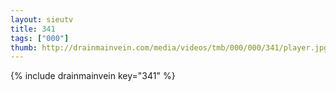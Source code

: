 ```yaml
--- 
layout: sieutv
title: 341
tags: ["000"]
thumb: http://drainmainvein.com/media/videos/tmb/000/000/341/player.jpg
---
```

{% include drainmainvein key="341" %} 
